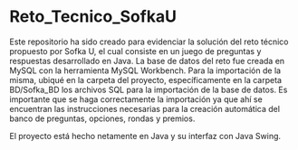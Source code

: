 # Reto_Tecnico_SofkaU

Este repositorio ha sido creado para evidenciar la solución del reto técnico propuesto por Sofka U, el cual consiste en un juego de preguntas y respuestas desarrollado en Java. La base de datos del reto fue creada en MySQL con la herramienta MySQL Workbench. Para la importación de la misma, ubiqué en la carpeta del proyecto, específicamente en la carpeta BD/Sofka_BD los archivos SQL para la importación de la base de datos. Es importante que se haga correctamente la importación ya que ahí se encuentran las instrucciones necesarias para la creación automática del banco de preguntas, opciones, rondas y premios.

El proyecto está hecho netamente en Java y su interfaz con Java Swing.
